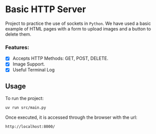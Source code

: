 # Basic HTTP Server
Project to practice the use of sockets in `Python`. We have used a basic example of HTML pages with a form to upload images and a button to delete them.

### Features:
- [X] Accepts HTTP Methods: GET, POST, DELETE.
- [x] Image Support.
- [x] Useful Terminal Log

## Usage
To run the project:
```bash
uv run src/main.py
```
Once executed, it is accessed through the browser with the url:
```
http://localhost:8000/
```
